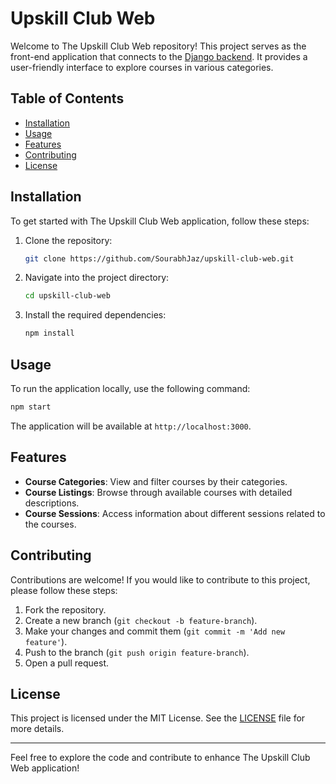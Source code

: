 # Upskill Club Web

Welcome to The Upskill Club Web repository! This project serves as the front-end application that connects to the [Django backend](https://github.com/SourabhJaz/upskill-club/). It provides a user-friendly interface to explore courses in various categories.

## Table of Contents

- [Installation](#installation)
- [Usage](#usage)
- [Features](#features)
- [Contributing](#contributing)
- [License](#license)

## Installation

To get started with The Upskill Club Web application, follow these steps:

1. Clone the repository:
   ```bash
   git clone https://github.com/SourabhJaz/upskill-club-web.git
   ```

2. Navigate into the project directory:
   ```bash
   cd upskill-club-web
   ```

3. Install the required dependencies:
   ```bash
   npm install
   ```

## Usage

To run the application locally, use the following command:

```bash
npm start
```

The application will be available at `http://localhost:3000`.

## Features

- **Course Categories**: View and filter courses by their categories.
- **Course Listings**: Browse through available courses with detailed descriptions.
- **Course Sessions**: Access information about different sessions related to the courses.

## Contributing

Contributions are welcome! If you would like to contribute to this project, please follow these steps:

1. Fork the repository.
2. Create a new branch (`git checkout -b feature-branch`).
3. Make your changes and commit them (`git commit -m 'Add new feature'`).
4. Push to the branch (`git push origin feature-branch`).
5. Open a pull request.

## License

This project is licensed under the MIT License. See the [LICENSE](LICENSE) file for more details.

---

Feel free to explore the code and contribute to enhance The Upskill Club Web application!
